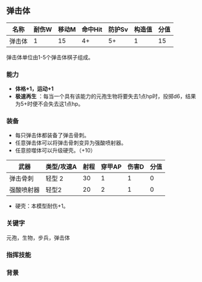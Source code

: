 ## 弹击体

| 名称   | 耐伤W | 移动M | 命中Hit | 防护Sv | 构造值 | 分值 |
| ------ | ----- | ----- | ------- | ------ | ------ | ---- |
| 弹击体 | 1     | 15    | 4+      | 5+     | 1      | 15   |

弹击体单位由1-5个弹击体棋子组成。

### 能力

- **体格+1，运动+1**
- **极速再生** ：每当一个具有该能力的元孢生物将要失去1点hp时，投掷d6，结果为5+时便不会失去这1点hp。 

### 装备

- 每只弹击体都装备了弹击骨刺。
- 任意弹击体可以将弹击骨刺变异为强酸喷射器。
- 任意掠噬体可以升级硬壳。（+10）

| 武器       | 类型/攻速A | 射程 | 穿甲AP | 伤害D | 分值 |
| ---------- | ---------- | ---- | ------ | ----- | ---- |
| 弹击骨刺   | 轻型 2     | 30   | 1      | 1     | 0    |
| 强酸喷射器 | 轻型2      | 20   | 2      | 1     | 0    |

- 硬壳：本模型耐伤+1。

### **关键字**

元孢，生物，步兵，弹击体

### 指挥技能



### 背景



